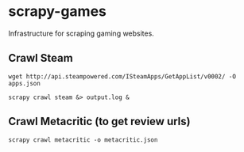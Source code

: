 scrapy-games
============

Infrastructure for scraping gaming websites.


## Crawl Steam

`wget http://api.steampowered.com/ISteamApps/GetAppList/v0002/ -O apps.json`

`scrapy crawl steam &> output.log &`

## Crawl Metacritic (to get review urls)

`scrapy crawl metacritic -o metacritic.json`
